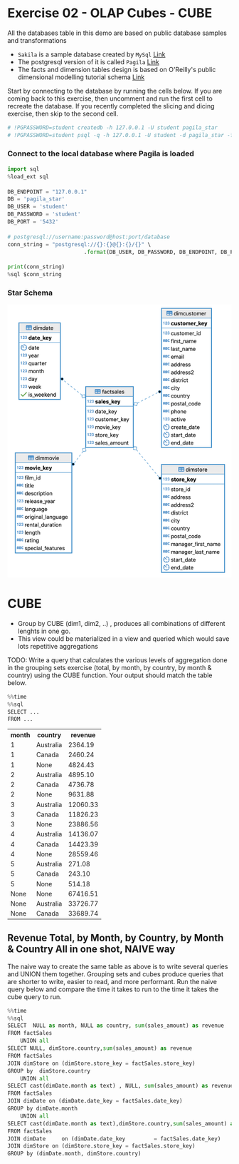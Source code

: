 # Exercise 02 -  OLAP Cubes - CUBE

All the databases table in this demo are based on public database samples and transformations
- `Sakila` is a sample database created by `MySql` [Link](https://dev.mysql.com/doc/sakila/en/sakila-structure.html)
- The postgresql version of it is called `Pagila` [Link](https://github.com/devrimgunduz/pagila)
- The facts and dimension tables design is based on O'Reilly's public dimensional modelling tutorial schema [Link](http://archive.oreilly.com/oreillyschool/courses/dba3/index.html)

Start by connecting to the database by running the cells below. If you are coming back to this exercise, then uncomment and run the first cell to recreate the database. If you recently completed the slicing and dicing exercise, then skip to the second cell.


```python
# !PGPASSWORD=student createdb -h 127.0.0.1 -U student pagila_star
# !PGPASSWORD=student psql -q -h 127.0.0.1 -U student -d pagila_star -f Data/pagila-star.sql
```

### Connect to the local database where Pagila is loaded


```python
import sql
%load_ext sql

DB_ENDPOINT = "127.0.0.1"
DB = 'pagila_star'
DB_USER = 'student'
DB_PASSWORD = 'student'
DB_PORT = '5432'

# postgresql://username:password@host:port/database
conn_string = "postgresql://{}:{}@{}:{}/{}" \
                        .format(DB_USER, DB_PASSWORD, DB_ENDPOINT, DB_PORT, DB)

print(conn_string)
%sql $conn_string
```

### Star Schema

![image](../../../documents/images/pagila-star.png)

# CUBE 
- Group by CUBE (dim1, dim2, ..) , produces all combinations of different lenghts in one go.
- This view could be materialized in a view and queried which would save lots repetitive aggregations

TODO: Write a query that calculates the various levels of aggregation done in the grouping sets exercise (total, by month, by country, by month & country) using the CUBE function. Your output should match the table below.



```python
%%time
%%sql
SELECT ...
FROM ...
```

<div class="p-Widget jp-RenderedHTMLCommon jp-RenderedHTML jp-mod-trusted jp-OutputArea-output jp-OutputArea-executeResult" data-mime-type="text/html"><table>
    <tbody><tr>
        <th>month</th>
        <th>country</th>
        <th>revenue</th>
    </tr>
    <tr>
        <td>1</td>
        <td>Australia</td>
        <td>2364.19</td>
    </tr>
    <tr>
        <td>1</td>
        <td>Canada</td>
        <td>2460.24</td>
    </tr>
    <tr>
        <td>1</td>
        <td>None</td>
        <td>4824.43</td>
    </tr>
    <tr>
        <td>2</td>
        <td>Australia</td>
        <td>4895.10</td>
    </tr>
    <tr>
        <td>2</td>
        <td>Canada</td>
        <td>4736.78</td>
    </tr>
    <tr>
        <td>2</td>
        <td>None</td>
        <td>9631.88</td>
    </tr>
    <tr>
        <td>3</td>
        <td>Australia</td>
        <td>12060.33</td>
    </tr>
    <tr>
        <td>3</td>
        <td>Canada</td>
        <td>11826.23</td>
    </tr>
    <tr>
        <td>3</td>
        <td>None</td>
        <td>23886.56</td>
    </tr>
    <tr>
        <td>4</td>
        <td>Australia</td>
        <td>14136.07</td>
    </tr>
    <tr>
        <td>4</td>
        <td>Canada</td>
        <td>14423.39</td>
    </tr>
    <tr>
        <td>4</td>
        <td>None</td>
        <td>28559.46</td>
    </tr>
    <tr>
        <td>5</td>
        <td>Australia</td>
        <td>271.08</td>
    </tr>
    <tr>
        <td>5</td>
        <td>Canada</td>
        <td>243.10</td>
    </tr>
    <tr>
        <td>5</td>
        <td>None</td>
        <td>514.18</td>
    </tr>
    <tr>
        <td>None</td>
        <td>None</td>
        <td>67416.51</td>
    </tr>
    <tr>
        <td>None</td>
        <td>Australia</td>
        <td>33726.77</td>
    </tr>
    <tr>
        <td>None</td>
        <td>Canada</td>
        <td>33689.74</td>
    </tr>
</tbody></table></div>

## Revenue Total, by Month, by Country, by Month & Country All in one shot, NAIVE way
The naive way to create the same table as above is to write several queries and UNION them together. Grouping sets and cubes produce queries that are shorter to write, easier to read, and more performant. Run the naive query below and compare the time it takes to run to the time it takes the cube query to run.


```python
%%time
%%sql
SELECT  NULL as month, NULL as country, sum(sales_amount) as revenue
FROM factSales
    UNION all 
SELECT NULL, dimStore.country,sum(sales_amount) as revenue
FROM factSales
JOIN dimStore on (dimStore.store_key = factSales.store_key)
GROUP by  dimStore.country
    UNION all 
SELECT cast(dimDate.month as text) , NULL, sum(sales_amount) as revenue
FROM factSales
JOIN dimDate on (dimDate.date_key = factSales.date_key)
GROUP by dimDate.month
    UNION all
SELECT cast(dimDate.month as text),dimStore.country,sum(sales_amount) as revenue
FROM factSales
JOIN dimDate     on (dimDate.date_key         = factSales.date_key)
JOIN dimStore on (dimStore.store_key = factSales.store_key)
GROUP by (dimDate.month, dimStore.country)
```
